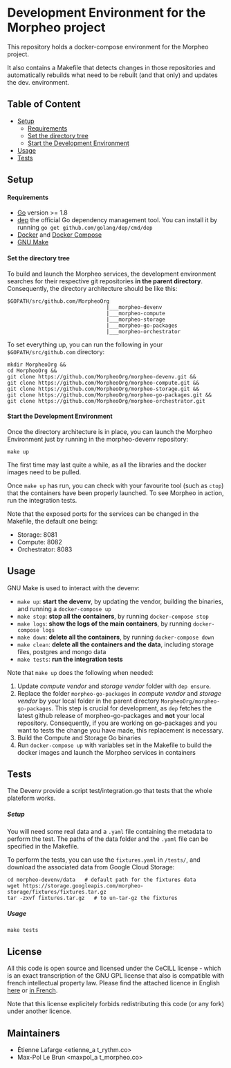 # Development Environment for the Morpheo project

This repository holds a docker-compose environment for the Morpheo project.

It also contains a Makefile that detects changes in those repositories and
automatically rebuilds what need to be rebuilt (and that only) and updates the
dev. environment.

## Table of Content
- [Setup](#setup)
    - [Requirements](#requirements)
    - [Set the directory tree](#set-the-directory-tree)
    - [Start the Development Environment](#start-the-development-environment)
- [Usage](#usage)
- [Tests](#tests)

## Setup
#### Requirements
* [Go](https://golang.org/doc/install) version >= 1.8
* [dep](https://github.com/golang/dep) the official Go dependency management tool. You can install it by running `go get github.com/golang/dep/cmd/dep`
* [Docker](https://docs.docker.com/engine/installation/) and [Docker Compose](https://docs.docker.com/compose/install/)
* [GNU Make](https://www.gnu.org/software/make/)

#### Set the directory tree
To build and launch the Morpheo services, the development environment searches for their respective git repositories **in the parent directory**. Consequently, the directory architecture should be like this:
```
$GOPATH/src/github.com/MorpheoOrg
                                |___morpheo-devenv
                                |___morpheo-compute
                                |___morpheo-storage
                                |___morpheo-go-packages
                                |___morpheo-orchestrator

```


To set everything up, you can run the following in your `$GOPATH/src/github.com` directory:
```
mkdir MorpheoOrg &&
cd MorpheoOrg &&
git clone https://github.com/MorpheoOrg/morpheo-devenv.git &&
git clone https://github.com/MorpheoOrg/morpheo-compute.git &&
git clone https://github.com/MorpheoOrg/morpheo-storage.git &&
git clone https://github.com/MorpheoOrg/morpheo-go-packages.git &&
git clone https://github.com/MorpheoOrg/morpheo-orchestrator.git
```


#### Start the Development Environment
Once the directory architecture is in place, you can launch the Morpheo Environment just by running in the morpheo-devenv repository:
```
make up
```

The first time may last quite a while, as all the libraries and the docker images need to be pulled.

Once `make up` has run, you can check with your favourite tool (such as `ctop`) that the containers have been properly launched. To see Morpheo in action, run the integration tests.

Note that the exposed ports for the services can be changed in the Makefile, the default one being:
* Storage: 8081
* Compute: 8082
* Orchestrator: 8083

## Usage
GNU Make is used to interact with the devenv:

* `make up`: **start the devenv**, by updating the vendor, building the binaries, and running a `docker-compose up`
* `make stop`: **stop all the containers**, by running `docker-compose stop`
* `make logs`: **show the logs of the main containers**, by running `docker-compose logs`
* `make down`: **delete all the containers**, by running `docker-compose down`
* `make clean`: **delete all the containers and the data**, including storage files, postgres and mongo data
* `make tests`: **run the integration tests**


Note that `make up` does the following when needed:

1. Update *compute vendor* and *storage vendor* folder with `dep ensure`.
2. Replace the folder `morpheo-go-packages` in *compute vendor* and *storage vendor* by your local folder in the parent directory `MorpheoOrg/morpheo-go-packages`. This step is crucial for development, as `dep` fetches the latest github release of morpheo-go-packages and **not** your local repository. Consequently, if you are working on go-packages and you want to tests the change you have made, this replacement is necessary.
3. Build the Compute and Storage Go binaries
4. Run `docker-compose up` with variables set in the Makefile to build the docker images and launch the Morpheo services in containers


## Tests
The Devenv provide a script test/integration.go that tests that the whole plateform works.

##### Setup
You will need some real data and a `.yaml` file containing the metadata to perform the test. The paths of the data folder and the `.yaml` file can be specified in the Makefile.

To perform the tests, you can use the `fixtures.yaml` in `/tests/`, and download the associated data from Google Cloud Storage:
```
cd morpheo-devenv/data   # default path for the fixtures data
wget https://storage.googleapis.com/morpheo-storage/fixtures/fixtures.tar.gz
tar -zxvf fixtures.tar.gz   # to un-tar-gz the fixtures
```

##### Usage
```
make tests
```


License
-------

All this code is open source and licensed under the CeCILL license - which is an
exact transcription of the GNU GPL license that also is compatible with french
intellectual property law. Please find the attached licence in English [here](./LICENSE) or
[in French](./LICENCE).

Note that this license explicitely forbids redistributing this code (or any
fork) under another licence.

Maintainers
-----------
* Étienne Lafarge <etienne_a t_rythm.co>
* Max-Pol Le Brun <maxpol_a t_morpheo.co>